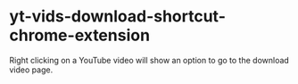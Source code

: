 # yt-vids-download-shortcut-chrome-extension
Right clicking on a YouTube video will show an option to go to the download video page.
